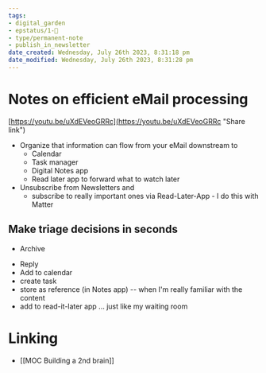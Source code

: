 ```yaml
---
tags: 
- digital_garden
- epstatus/1-🌱
- type/permanent-note
- publish_in_newsletter
date_created: Wednesday, July 26th 2023, 8:31:18 pm
date_modified: Wednesday, July 26th 2023, 8:31:28 pm
---
```

# Notes on efficient eMail processing
[https://youtu.be/uXdEVeoGRRc](https://youtu.be/uXdEVeoGRRc "Share link")

+ Organize that information can flow from your eMail downstream to
	+ Calendar
	+ Task manager 
	+ Digital Notes app
	+ Read later app to forward what to watch later
+ Unsubscribe from Newsletters and 
	+ subscribe to really important ones via Read-Later-App - I do this with Matter

## Make triage decisions in seconds
* Archive
+ Reply
+ Add to calendar
+ create task
+ store as reference (in Notes app) -- when I'm really familiar with the content
+ add to read-it-later app  ... just like my waiting room

# Linking
+ [[MOC Building a 2nd brain]]


